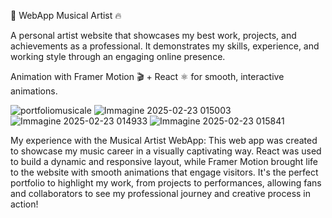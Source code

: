 🚀 WebApp Musical Artist 🔥

A personal artist website that showcases my best work, projects, and achievements as a professional. It demonstrates my skills, experience, and working style through an engaging online presence.

Animation with Framer Motion 🎬 + React ⚛️ for smooth, interactive animations.

![portfoliomusicale](https://github.com/user-attachments/assets/9fa5bac8-b176-412b-bfc8-ddad9f054917)
![Immagine 2025-02-23 015003](https://github.com/user-attachments/assets/f465a5fd-b7a2-47e1-8cc8-48943ebf86f4)
![Immagine 2025-02-23 014933](https://github.com/user-attachments/assets/371eb7a0-f33d-48cc-a1c8-7a7369c87fa6)
![Immagine 2025-02-23 015841](https://github.com/user-attachments/assets/424d0a80-c0bf-404b-944b-791f0bef99cf)

My experience with the Musical Artist WebApp:
This web app was created to showcase my music career in a visually captivating way. React was used to build a dynamic and responsive layout, while Framer Motion brought life to the website with smooth animations that engage visitors. It's the perfect portfolio to highlight my work, from projects to performances, allowing fans and collaborators to see my professional journey and creative process in action!

